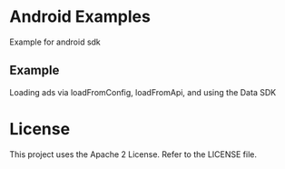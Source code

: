 # Android Examples

Example for android sdk

## Example

Loading ads via loadFromConfig, loadFromApi, and using the Data SDK

# License

This project uses the Apache 2 License.  Refer to the LICENSE file.


